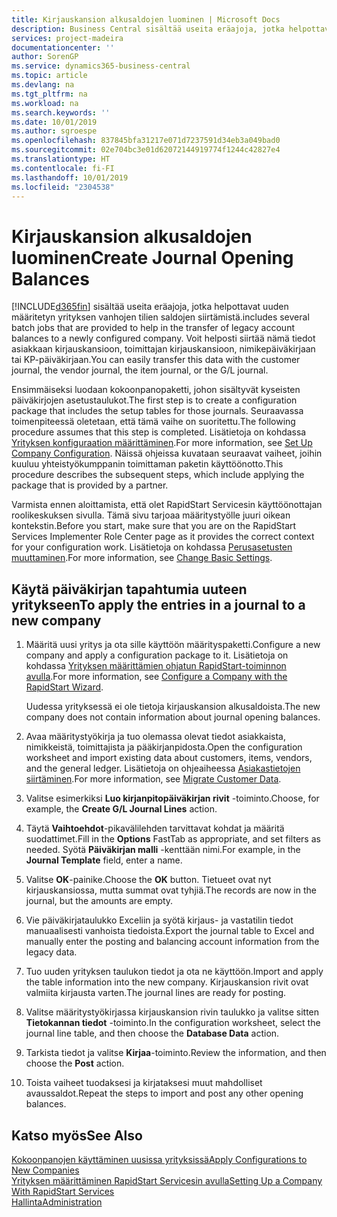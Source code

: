 ```yaml
---
title: Kirjauskansion alkusaldojen luominen | Microsoft Docs
description: Business Central sisältää useita eräajoja, jotka helpottavat uuden määritetyn yrityksen vanhojen tilien saldojen siirtämistä. Voit helposti siirtää nämä tiedot ja kirjauskansion kirjaukset.
services: project-madeira
documentationcenter: ''
author: SorenGP
ms.service: dynamics365-business-central
ms.topic: article
ms.devlang: na
ms.tgt_pltfrm: na
ms.workload: na
ms.search.keywords: ''
ms.date: 10/01/2019
ms.author: sgroespe
ms.openlocfilehash: 837845bfa31217e071d7237591d34eb3a049bad0
ms.sourcegitcommit: 02e704bc3e01d62072144919774f1244c42827e4
ms.translationtype: HT
ms.contentlocale: fi-FI
ms.lasthandoff: 10/01/2019
ms.locfileid: "2304538"
---
```

# <a name="create-journal-opening-balances"></a><span data-ttu-id="31a6e-104">Kirjauskansion alkusaldojen luominen</span><span class="sxs-lookup"><span data-stu-id="31a6e-104">Create Journal Opening Balances</span></span>
[!INCLUDE[d365fin](includes/d365fin_md.md)] <span data-ttu-id="31a6e-105">sisältää useita eräajoja, jotka helpottavat uuden määritetyn yrityksen vanhojen tilien saldojen siirtämistä.</span><span class="sxs-lookup"><span data-stu-id="31a6e-105">includes several batch jobs that are provided to help in the transfer of legacy account balances to a newly configured company.</span></span> <span data-ttu-id="31a6e-106">Voit helposti siirtää nämä tiedot asiakkaan kirjauskansioon, toimittajan kirjauskansioon, nimikepäiväkirjaan tai KP-päiväkirjaan.</span><span class="sxs-lookup"><span data-stu-id="31a6e-106">You can easily transfer this data with the customer journal, the vendor journal, the item journal, or the G/L journal.</span></span>

<span data-ttu-id="31a6e-107">Ensimmäiseksi luodaan kokoonpanopaketti, johon sisältyvät kyseisten päiväkirjojen asetustaulukot.</span><span class="sxs-lookup"><span data-stu-id="31a6e-107">The first step is to create a configuration package that includes the setup tables for those journals.</span></span> <span data-ttu-id="31a6e-108">Seuraavassa toimenpiteessä oletetaan, että tämä vaihe on suoritettu.</span><span class="sxs-lookup"><span data-stu-id="31a6e-108">The following procedure assumes that this step is completed.</span></span> <span data-ttu-id="31a6e-109">Lisätietoja on kohdassa [Yrityksen konfiguraation määrittäminen](admin-set-up-company-configuration.md).</span><span class="sxs-lookup"><span data-stu-id="31a6e-109">For more information, see [Set Up Company Configuration](admin-set-up-company-configuration.md).</span></span> <span data-ttu-id="31a6e-110">Näissä ohjeissa kuvataan seuraavat vaiheet, joihin kuuluu yhteistyökumppanin toimittaman paketin käyttöönotto.</span><span class="sxs-lookup"><span data-stu-id="31a6e-110">This procedure describes the subsequent steps, which include applying the package that is provided by a partner.</span></span>  

<span data-ttu-id="31a6e-111">Varmista ennen aloittamista, että olet RapidStart Servicesin käyttöönottajan roolikeskuksen sivulla. Tämä sivu tarjoaa määritystyölle juuri oikean kontekstin.</span><span class="sxs-lookup"><span data-stu-id="31a6e-111">Before you start, make sure that you are on the RapidStart Services Implementer Role Center page as it provides the correct context for your configuration work.</span></span> <span data-ttu-id="31a6e-112">Lisätietoja on kohdassa [Perusasetusten muuttaminen](ui-change-basic-settings.md).</span><span class="sxs-lookup"><span data-stu-id="31a6e-112">For more information, see [Change Basic Settings](ui-change-basic-settings.md).</span></span>

## <a name="to-apply-the-entries-in-a-journal-to-a-new-company"></a><span data-ttu-id="31a6e-113">Käytä päiväkirjan tapahtumia uuteen yritykseen</span><span class="sxs-lookup"><span data-stu-id="31a6e-113">To apply the entries in a journal to a new company</span></span>  
1. <span data-ttu-id="31a6e-114">Määritä uusi yritys ja ota sille käyttöön määrityspaketti.</span><span class="sxs-lookup"><span data-stu-id="31a6e-114">Configure a new company and apply a configuration package to it.</span></span> <span data-ttu-id="31a6e-115">Lisätietoja on kohdassa [Yrityksen määrittämien ohjatun RapidStart-toiminnon avulla](admin-how-to-configure-a-company-with-the-rapidstart-wizard.md).</span><span class="sxs-lookup"><span data-stu-id="31a6e-115">For more information, see [Configure a Company with the RapidStart Wizard](admin-how-to-configure-a-company-with-the-rapidstart-wizard.md).</span></span>  

    <span data-ttu-id="31a6e-116">Uudessa yrityksessä ei ole tietoja kirjauskansion alkusaldoista.</span><span class="sxs-lookup"><span data-stu-id="31a6e-116">The new company does not contain information about journal opening balances.</span></span>  

2. <span data-ttu-id="31a6e-117">Avaa määritystyökirja ja tuo olemassa olevat tiedot asiakkaista, nimikkeistä, toimittajista ja pääkirjanpidosta.</span><span class="sxs-lookup"><span data-stu-id="31a6e-117">Open the configuration worksheet and import existing data about customers, items, vendors, and the general ledger.</span></span> <span data-ttu-id="31a6e-118">Lisätietoja on ohjeaiheessa [Asiakastietojen siirtäminen](admin-migrate-customer-data.md).</span><span class="sxs-lookup"><span data-stu-id="31a6e-118">For more information, see [Migrate Customer Data](admin-migrate-customer-data.md).</span></span>  
3. <span data-ttu-id="31a6e-119">Valitse esimerkiksi **Luo kirjanpitopäiväkirjan rivit** -toiminto.</span><span class="sxs-lookup"><span data-stu-id="31a6e-119">Choose, for example, the **Create G/L Journal Lines** action.</span></span>  
4. <span data-ttu-id="31a6e-120">Täytä **Vaihtoehdot**-pikavälilehden tarvittavat kohdat ja määritä suodattimet.</span><span class="sxs-lookup"><span data-stu-id="31a6e-120">Fill in the **Options** FastTab as appropriate, and set filters as needed.</span></span> <span data-ttu-id="31a6e-121">Syötä **Päiväkirjan malli** -kenttään nimi.</span><span class="sxs-lookup"><span data-stu-id="31a6e-121">For example, in the **Journal Template** field, enter a name.</span></span>  
5. <span data-ttu-id="31a6e-122">Valitse **OK**-painike.</span><span class="sxs-lookup"><span data-stu-id="31a6e-122">Choose the **OK** button.</span></span> <span data-ttu-id="31a6e-123">Tietueet ovat nyt kirjauskansiossa, mutta summat ovat tyhjiä.</span><span class="sxs-lookup"><span data-stu-id="31a6e-123">The records are now in the journal, but the amounts are empty.</span></span>  
6. <span data-ttu-id="31a6e-124">Vie päiväkirjataulukko Exceliin ja syötä kirjaus- ja vastatilin tiedot manuaalisesti vanhoista tiedoista.</span><span class="sxs-lookup"><span data-stu-id="31a6e-124">Export the journal table to Excel and manually enter the posting and balancing account information from the legacy data.</span></span>
7. <span data-ttu-id="31a6e-125">Tuo uuden yrityksen taulukon tiedot ja ota ne käyttöön.</span><span class="sxs-lookup"><span data-stu-id="31a6e-125">Import and apply the table information into the new company.</span></span> <span data-ttu-id="31a6e-126">Kirjauskansion rivit ovat valmiita kirjausta varten.</span><span class="sxs-lookup"><span data-stu-id="31a6e-126">The journal lines are ready for posting.</span></span>  
8. <span data-ttu-id="31a6e-127">Valitse määritystyökirjassa kirjauskansion rivin taulukko ja valitse sitten **Tietokannan tiedot** -toiminto.</span><span class="sxs-lookup"><span data-stu-id="31a6e-127">In the configuration worksheet, select the journal line table, and then choose the **Database Data** action.</span></span>  
9. <span data-ttu-id="31a6e-128">Tarkista tiedot ja valitse **Kirjaa**-toiminto.</span><span class="sxs-lookup"><span data-stu-id="31a6e-128">Review the information, and then choose the **Post** action.</span></span>  
10. <span data-ttu-id="31a6e-129">Toista vaiheet tuodaksesi ja kirjataksesi muut mahdolliset avaussaldot.</span><span class="sxs-lookup"><span data-stu-id="31a6e-129">Repeat the steps to import and post any other opening balances.</span></span>  

## <a name="see-also"></a><span data-ttu-id="31a6e-130">Katso myös</span><span class="sxs-lookup"><span data-stu-id="31a6e-130">See Also</span></span>  
[<span data-ttu-id="31a6e-131">Kokoonpanojen käyttäminen uusissa yrityksissä</span><span class="sxs-lookup"><span data-stu-id="31a6e-131">Apply Configurations to New Companies</span></span>](admin-apply-configuration-to-new-companies.md)  
[<span data-ttu-id="31a6e-132">Yrityksen määrittäminen RapidStart Servicesin avulla</span><span class="sxs-lookup"><span data-stu-id="31a6e-132">Setting Up a Company With RapidStart Services</span></span>](admin-set-up-a-company-with-rapidstart.md)  
[<span data-ttu-id="31a6e-133">Hallinta</span><span class="sxs-lookup"><span data-stu-id="31a6e-133">Administration</span></span>](admin-setup-and-administration.md)
